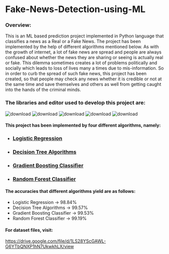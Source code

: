 # Fake-News-Detection-using-ML

### **Overview:**

This is an ML based prediction project implemented in Python language that classifies a news as a Real or a Fake News. The project has 
been implemented by the help of different algorithms mentioned below. As with the growth of internet, a lot of fake news are spread and 
people are always confused about whether the news they are sharing or seeing is actually real or fake. This dilemma sometimes creates a 
lot of problems politically and socially which leads to loss of lives many a times due to mis-information. So in order to curb the spread 
of such fake news, this project has been created, so that people may check any news whether it is credible or not at the same time and save
themselves and others as well from getting caught into the hands of the criminal minds.

### The libraries and editor used to develop this project are:

![download](https://user-images.githubusercontent.com/61355945/148581656-c4c9a2eb-8a3d-42c3-88b7-abf52d5fd3b0.png)
![download](https://user-images.githubusercontent.com/61355945/148581727-19499d09-fbf2-4695-90ae-d8899b6ff1f3.png)
![download](https://user-images.githubusercontent.com/61355945/148581879-4acabf6b-0c6a-4d5e-8035-38fd6c562616.png)
![download](https://user-images.githubusercontent.com/61355945/148581953-82e60f28-3856-4815-a96d-3165213b2d54.png)
![download](https://user-images.githubusercontent.com/61355945/148582291-19fcada6-7367-4a85-981d-f17f084123c1.png)

#### This project has been implemented by four different algorithms, namely:
- ### [Logistic Regression](https://ml-cheatsheet.readthedocs.io/en/latest/logistic_regression.html)
- ### [Decision Tree Algorithms](https://www.xoriant.com/blog/product-engineering/decision-trees-machine-learning-algorithm.html)
- ### [Gradient Boosting Classifier](https://www.analyticsvidhya.com/blog/2021/04/how-the-gradient-boosting-algorithm-works/)
- ### [Random Forest Classifier](https://towardsdatascience.com/understanding-random-forest-58381e0602d2)

#### The accuracies that different algorithms yield are as follows:

- Logistic Regression -> 98.84%
- Decision Tree Algorithms -> 99.57%
- Gradient Boosting Classifier -> 99.53%
- Random Forest Classifier -> 99.19%

#### For dataset files, visit:
https://drive.google.com/file/d/1LS28YScGAWL-G6YTbQNXP1hN7UkwkhLX/view

